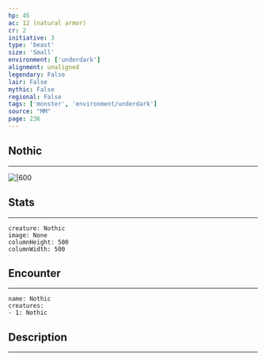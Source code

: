 ```yaml
---
hp: 45
ac: 12 (natural armor)
cr: 2
initiative: 3
type: 'beast'    
size: 'Small'
environment: ['underdark']
alignment: unaligned
legendary: False
lair: False
mythic: False
regional: False
tags: ['monster', 'environment/underdark']
source: "MM"
page: 236
---
```


## Nothic
---

![|600](D:/Program%20Files/5e.tools/img/bestiary/MM/Nothic.png)

## Stats
---

```statblock
creature: Nothic
image: None
columnHeight: 500
columnWidth: 500
```

## Encounter
---

```encounter-table
name: Nothic
creatures:
- 1: Nothic
```

## Description
---





